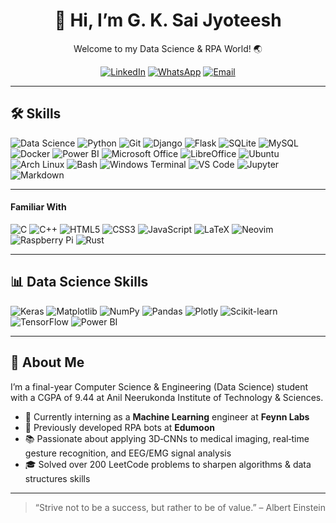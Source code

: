 <!-- README.md -->

<div align="center">
  <h1>👋 Hi, I’m G. K. Sai Jyoteesh</h1>
  <p>Welcome to my Data Science & RPA World! 🌏</p>
  
  [![LinkedIn](https://img.shields.io/badge/LinkedIn-%230077B5.svg?style=for-the-badge&logo=linkedin&logoColor=white)](https://www.linkedin.com/in/your-profile)
  [![WhatsApp](https://img.shields.io/badge/WhatsApp-%2377B255.svg?style=for-the-badge&logo=whatsapp&logoColor=white)](https://wa.me/917013393489)
  [![Email](https://img.shields.io/badge/Email-gunisettykrishnasaijyoteesh@gmail.com-red?style=for-the-badge&logo=gmail&logoColor=white)](mailto:gunisettykrishnasaijyoteesh@gmail.com)
</div>

---

## 🛠️ Skills

![Data Science](https://img.shields.io/badge/Data%20Science-017ACC?style=for-the-badge&logo=python&logoColor=white)
![Python](https://img.shields.io/badge/Python-3776AB?style=for-the-badge&logo=python&logoColor=white)
![Git](https://img.shields.io/badge/Git-F05032?style=for-the-badge&logo=git&logoColor=white)
![Django](https://img.shields.io/badge/Django-092E20?style=for-the-badge&logo=django&logoColor=white)
![Flask](https://img.shields.io/badge/Flask-000000?style=for-the-badge&logo=flask&logoColor=white)
![SQLite](https://img.shields.io/badge/SQLite-003B57?style=for-the-badge&logo=sqlite&logoColor=white)
![MySQL](https://img.shields.io/badge/MySQL-4479A1?style=for-the-badge&logo=mysql&logoColor=white)
![Docker](https://img.shields.io/badge/Docker-2496ED?style=for-the-badge&logo=docker&logoColor=white)
![Power BI](https://img.shields.io/badge/Power%20BI-F2C811?style=for-the-badge&logo=microsoft-power-bi&logoColor=black)
![Microsoft Office](https://img.shields.io/badge/Microsoft%20Office-D83B01?style=for-the-badge&logo=microsoft-office&logoColor=white)
![LibreOffice](https://img.shields.io/badge/LibreOffice-18A303?style=for-the-badge&logo=libreoffice&logoColor=white)
![Ubuntu](https://img.shields.io/badge/Ubuntu-E95420?style=for-the-badge&logo=ubuntu&logoColor=white)
![Arch Linux](https://img.shields.io/badge/Arch%20Linux-1793D1?style=for-the-badge&logo=arch-linux&logoColor=white)
![Bash](https://img.shields.io/badge/Bash-4EAA25?style=for-the-badge&logo=gnu-bash&logoColor=white)
![Windows Terminal](https://img.shields.io/badge/Windows%20Terminal-011627?style=for-the-badge&logo=windows-terminal&logoColor=white)
![VS Code](https://img.shields.io/badge/VS%20Code-007ACC?style=for-the-badge&logo=visual-studio-code&logoColor=white)
![Jupyter](https://img.shields.io/badge/Jupyter-F37626?style=for-the-badge&logo=jupyter&logoColor=white)
![Markdown](https://img.shields.io/badge/Markdown-000000?style=for-the-badge&logo=markdown&logoColor=white)

---

#### Familiar With

![C](https://img.shields.io/badge/C-00599C?style=for-the-badge&logo=c&logoColor=white)
![C++](https://img.shields.io/badge/C++-00599C?style=for-the-badge&logo=c%2B%2B&logoColor=white)
![HTML5](https://img.shields.io/badge/HTML5-E34F26?style=for-the-badge&logo=html5&logoColor=white)
![CSS3](https://img.shields.io/badge/CSS3-1572B6?style=for-the-badge&logo=css3&logoColor=white)
![JavaScript](https://img.shields.io/badge/JavaScript-F7DF1E?style=for-the-badge&logo=javascript&logoColor=black)
![LaTeX](https://img.shields.io/badge/LaTeX-008080?style=for-the-badge&logo=latex&logoColor=white)
![Neovim](https://img.shields.io/badge/Neovim-57A143?style=for-the-badge&logo=neovim&logoColor=white)
![Raspberry Pi](https://img.shields.io/badge/Raspberry%20Pi-C51A4A?style=for-the-badge&logo=raspberry-pi&logoColor=white)
![Rust](https://img.shields.io/badge/Rust-000000?style=for-the-badge&logo=rust&logoColor=white)

---

## 📊 Data Science Skills

![Keras](https://img.shields.io/badge/Keras-D00000?style=for-the-badge&logo=keras&logoColor=white)
![Matplotlib](https://img.shields.io/badge/Matplotlib-11557C?style=for-the-badge&logo=matplotlib&logoColor=white)
![NumPy](https://img.shields.io/badge/NumPy-013243?style=for-the-badge&logo=numpy&logoColor=white)
![Pandas](https://img.shields.io/badge/Pandas-150458?style=for-the-badge&logo=pandas&logoColor=white)
![Plotly](https://img.shields.io/badge/Plotly-3F4F75?style=for-the-badge&logo=plotly&logoColor=white)
![Scikit-learn](https://img.shields.io/badge/Scikit--learn-F7931E?style=for-the-badge&logo=scikit-learn&logoColor=white)
![TensorFlow](https://img.shields.io/badge/TensorFlow-FF6F00?style=for-the-badge&logo=tensorflow&logoColor=white)
![Power BI](https://img.shields.io/badge/Power%20BI-F2C811?style=for-the-badge&logo=microsoft-power-bi&logoColor=black)

---

## 💬 About Me

I’m a final-year Computer Science & Engineering (Data Science) student with a CGPA of 9.44 at Anil Neerukonda Institute of Technology & Sciences.  
- 🔭 Currently interning as a **Machine Learning** engineer at **Feynn Labs**  
- 🤖 Previously developed RPA bots at **Edumoon**  
- 📚 Passionate about applying 3D‑CNNs to medical imaging, real‑time gesture recognition, and EEG/EMG signal analysis  
- 🎓 Solved over 200 LeetCode problems to sharpen algorithms & data structures skills  

---

> “Strive not to be a success, but rather to be of value.” – Albert Einstein
